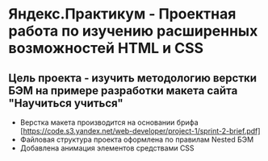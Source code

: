 # Яндекс.Практикум - Проектная работа по изучению расширенных возможностей HTML и CSS
## Цель проекта - изучить методологию верстки БЭМ на примере разработки макета сайта "Научиться учиться"
* Верстка макета производится на основании брифа [https://code.s3.yandex.net/web-developer/project-1/sprint-2-brief.pdf]
* Файловая структура проекта оформлена по правилам Nested БЭМ
* Добавлена анимация элементов средствами CSS
